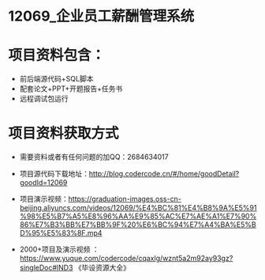 
 # 12069_企业员工薪酬管理系统
 
 # 项目资料包含：
 * 前后端源代码+SQL脚本
 * 配套论文+PPT+开题报告+任务书
 * 远程调试包运行

 # 项目资料获取方式
 * 需要资料或者有任何问题的加QQ：2684634017

 * 项目源代码下载地址：http://blog.codercode.cn/#/home/goodDetail?goodId=12069
   
 *  项目演示视频：https://graduation-images.oss-cn-beijing.aliyuncs.com/videos/12069/%E4%BC%81%E4%B8%9A%E5%91%98%E5%B7%A5%E8%96%AA%E9%85%AC%E7%AE%A1%E7%90%86%E7%B3%BB%E7%BB%9F%20%E6%BC%94%E7%A4%BA%E5%BD%95%E5%83%8F.mp4
          
 * 2000+项目及演示视频 ：https://www.yuque.com/codercode/cqaxlg/wznt5a2m92ay93gz?singleDoc#lND3 《毕设资源大全》
   
